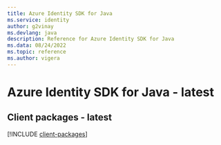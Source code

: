 ```yaml
---
title: Azure Identity SDK for Java
ms.service: identity
author: g2vinay
ms.devlang: java
description: Reference for Azure Identity SDK for Java
ms.data: 08/24/2022
ms.topic: reference
ms.author: vigera
---
```

# Azure Identity SDK for Java - latest

## Client packages - latest
[!INCLUDE [client-packages](identity-client-index.md)]